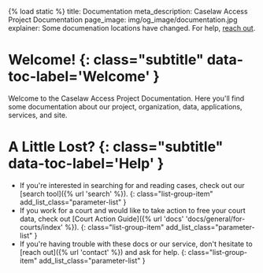 {% load static %}
title: Documentation
meta_description: Caselaw Access Project Documentation
page_image: img/og_image/documentation.jpg
explainer: Some documenation locations have changed. For help, <a href="{% url 'contact' %}">reach out</a>.

# Welcome! {: class="subtitle" data-toc-label='Welcome' } 
Welcome to the Caselaw Access Project Documentation. Here you'll find some documentation about our project, organization, 
data, applications, services, and site.

# A Little Lost? {: class="subtitle" data-toc-label='Help' } 

* If you're interested in searching for and reading cases, check out our [search tool]({% url 'search' %}).
{: class="list-group-item" add_list_class="parameter-list" }
* If you work for a court and would like to take action to free your court data, check out 
[Court Action Guide]({% url 'docs' 'docs/general/for-courts/index' %}).
{: class="list-group-item" add_list_class="parameter-list" }
* If you're having trouble with these docs or our service, don't hesitate to [reach out]({% url 'contact' %}) 
and ask for help. 
{: class="list-group-item" add_list_class="parameter-list" }

